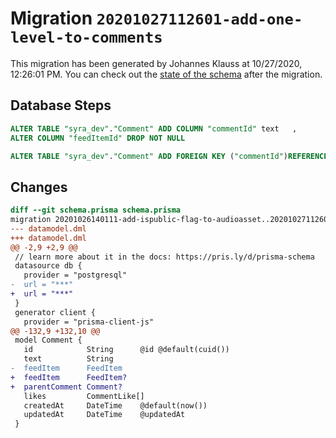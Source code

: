 # Migration `20201027112601-add-one-level-to-comments`

This migration has been generated by Johannes Klauss at 10/27/2020, 12:26:01 PM.
You can check out the [state of the schema](./schema.prisma) after the migration.

## Database Steps

```sql
ALTER TABLE "syra_dev"."Comment" ADD COLUMN "commentId" text   ,
ALTER COLUMN "feedItemId" DROP NOT NULL

ALTER TABLE "syra_dev"."Comment" ADD FOREIGN KEY ("commentId")REFERENCES "syra_dev"."Comment"("id") ON DELETE SET NULL ON UPDATE CASCADE
```

## Changes

```diff
diff --git schema.prisma schema.prisma
migration 20201026140111-add-ispublic-flag-to-audioasset..20201027112601-add-one-level-to-comments
--- datamodel.dml
+++ datamodel.dml
@@ -2,9 +2,9 @@
 // learn more about it in the docs: https://pris.ly/d/prisma-schema
 datasource db {
   provider = "postgresql"
-  url = "***"
+  url = "***"
 }
 generator client {
   provider = "prisma-client-js"
@@ -132,9 +132,10 @@
 model Comment {
   id            String      @id @default(cuid())
   text          String
-  feedItem      FeedItem
+  feedItem      FeedItem?
+  parentComment Comment?
   likes         CommentLike[]
   createdAt     DateTime    @default(now())
   updatedAt     DateTime    @updatedAt
 }
```



